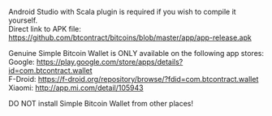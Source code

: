 Android Studio with Scala plugin is required if you wish to compile it yourself.  
Direct link to APK file: https://github.com/btcontract/bitcoins/blob/master/app/app-release.apk  

Genuine Simple Bitcoin Wallet is ONLY available on the following app stores:
Google: https://play.google.com/store/apps/details?id=com.btcontract.wallet  
F-Droid: https://f-droid.org/repository/browse/?fdid=com.btcontract.wallet  
Xiaomi: http://app.mi.com/detail/105943  
  
DO NOT install Simple Bitcoin Wallet from other places!
